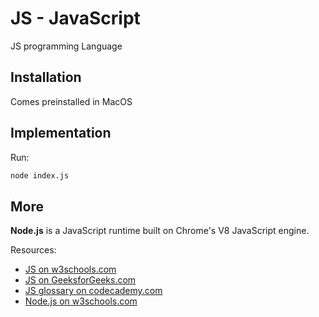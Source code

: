 # JS - JavaScript

JS programming Language

## Installation

Comes preinstalled in MacOS

## Implementation

Run:

```bash
node index.js
```

## More

**Node.js** is a JavaScript runtime built on Chrome's V8 JavaScript engine.

Resources:

- [JS on w3schools.com](https://www.w3schools.com/js/default.asp)
- [JS on GeeksforGeeks.com](https://www.geeksforgeeks.org/javascript-tutorial/)
- [JS glossary on codecademy.com](https://www.codecademy.com/articles/glossary-javascript)
- [Node.js on w3schools.com](https://www.w3schools.com/nodejs/default.asp)
